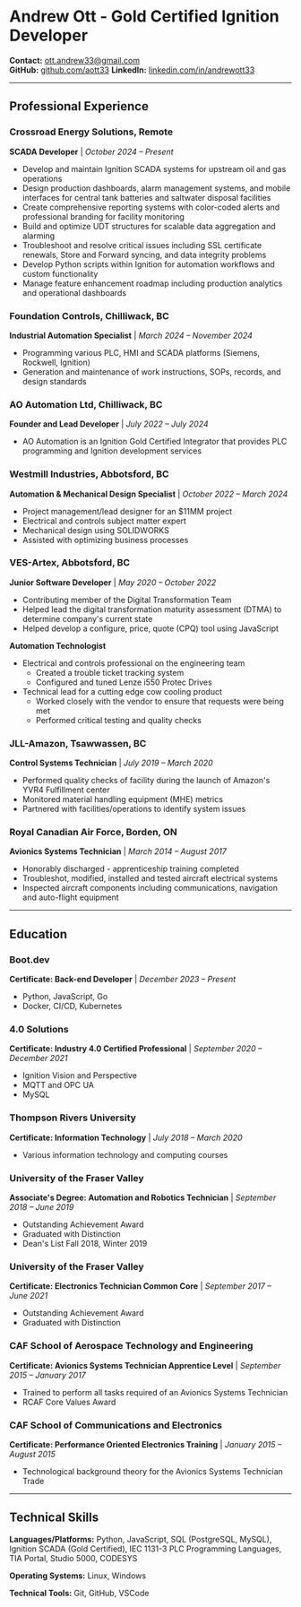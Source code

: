# Andrew Ott - Gold Certified Ignition Developer

**Contact:** [ott.andrew33@gmail.com](mailto:ott.andrew33@gmail.com)  
**GitHub:** [github.com/aott33](https://github.com/aott33)
**LinkedIn:** [linkedin.com/in/andrewott33](https://linkedin.com/in/andrewott33)

---

## Professional Experience

### Crossroad Energy Solutions, Remote
**SCADA Developer** | *October 2024 – Present*

- Develop and maintain Ignition SCADA systems for upstream oil and gas operations
- Design production dashboards, alarm management systems, and mobile interfaces for central tank batteries and saltwater disposal facilities
- Create comprehensive reporting systems with color-coded alerts and professional branding for facility monitoring
- Build and optimize UDT structures for scalable data aggregation and alarming
- Troubleshoot and resolve critical issues including SSL certificate renewals, Store and Forward syncing, and data integrity problems
- Develop Python scripts within Ignition for automation workflows and custom functionality
- Manage feature enhancement roadmap including production analytics and operational dashboards

### Foundation Controls, Chilliwack, BC
**Industrial Automation Specialist** | *March 2024 – November 2024*

- Programming various PLC, HMI and SCADA platforms (Siemens, Rockwell, Ignition)
- Generation and maintenance of work instructions, SOPs, records, and design standards

### AO Automation Ltd, Chilliwack, BC
**Founder and Lead Developer** | *July 2022 – July 2024*

- AO Automation is an Ignition Gold Certified Integrator that provides PLC programming and Ignition development services

### Westmill Industries, Abbotsford, BC
**Automation & Mechanical Design Specialist** | *October 2022 – March 2024*

- Project management/lead designer for an $11MM project
- Electrical and controls subject matter expert
- Mechanical design using SOLIDWORKS
- Assisted with optimizing business processes

### VES-Artex, Abbotsford, BC
**Junior Software Developer** | *May 2020 – October 2022*

- Contributing member of the Digital Transformation Team
- Helped lead the digital transformation maturity assessment (DTMA) to determine company's current state
- Helped develop a configure, price, quote (CPQ) tool using JavaScript

**Automation Technologist**

- Electrical and controls professional on the engineering team
  - Created a trouble ticket tracking system
  - Configured and tuned Lenze i550 Protec Drives
- Technical lead for a cutting edge cow cooling product
  - Worked closely with the vendor to ensure that requests were being met
  - Performed critical testing and quality checks

### JLL-Amazon, Tsawwassen, BC
**Control Systems Technician** | *July 2019 – March 2020*

- Performed quality checks of facility during the launch of Amazon's YVR4 Fulfillment center
- Monitored material handling equipment (MHE) metrics
- Partnered with facilities/operations to identify system issues

### Royal Canadian Air Force, Borden, ON
**Avionics Systems Technician** | *March 2014 – August 2017*

- Honorably discharged - apprenticeship training completed
- Troubleshot, modified, installed and tested aircraft electrical systems
- Inspected aircraft components including communications, navigation and auto-flight equipment

---

## Education

### Boot.dev
**Certificate: Back-end Developer** | *December 2023 – Present*

- Python, JavaScript, Go
- Docker, CI/CD, Kubernetes

### 4.0 Solutions
**Certificate: Industry 4.0 Certified Professional** | *September 2020 – December 2021*

- Ignition Vision and Perspective
- MQTT and OPC UA
- MySQL

### Thompson Rivers University
**Certificate: Information Technology** | *July 2018 – March 2020*

- Various information technology and computing courses

### University of the Fraser Valley
**Associate's Degree: Automation and Robotics Technician** | *September 2018 – June 2019*

- Outstanding Achievement Award
- Graduated with Distinction
- Dean's List Fall 2018, Winter 2019

### University of the Fraser Valley
**Certificate: Electronics Technician Common Core** | *September 2017 – June 2021*

- Outstanding Achievement Award
- Graduated with Distinction

### CAF School of Aerospace Technology and Engineering
**Certificate: Avionics Systems Technician Apprentice Level** | *September 2015 – January 2017*

- Trained to perform all tasks required of an Avionics Systems Technician
- RCAF Core Values Award

### CAF School of Communications and Electronics
**Certificate: Performance Oriented Electronics Training** | *January 2015 – August 2015*

- Technological background theory for the Avionics Systems Technician Trade

---

## Technical Skills

**Languages/Platforms:** Python, JavaScript, SQL (PostgreSQL, MySQL), Ignition SCADA (Gold Certified), IEC 1131-3 PLC Programming Languages, TIA Portal, Studio 5000, CODESYS

**Operating Systems:** Linux, Windows

**Technical Tools:** Git, GitHub, VSCode
